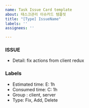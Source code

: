 ```yaml
---
name: Task Issue Card template
about: 태스크관리 이슈카드 템플릿
title: "[Type] IssueName"
labels: ''
assignees: ''

---
```


### ISSUE

- Detail: fix actions from client redux


### Labels
- Estimated time: E: 1h
- Consumed time: C: 1h
- Group : client, server
- Type: Fix, Add, Delete
